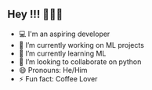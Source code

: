 ## Hey !!! 👋👋👋

- 💻 I'm an aspiring developer
- 🔭 I’m currently working on ML projects 
- 🌱 I’m currently learning ML
- 👯 I’m looking to collaborate on python
- 😄 Pronouns: He/Him
- ⚡ Fun fact: Coffee Lover

